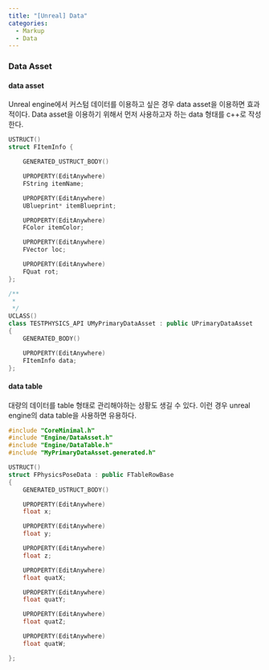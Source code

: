 ```yaml
---
title: "[Unreal] Data"
categories:
  - Markup
  - Data
---
```


### Data Asset

#### data asset
Unreal engine에서 커스텀 데이터를 이용하고 싶은 경우 data asset을 이용하면 효과적이다.
Data asset을 이용하기 위해서 먼저 사용하고자 하는 data 형태를 c++로 작성한다. 

```c++
USTRUCT()
struct FItemInfo {

	GENERATED_USTRUCT_BODY()

	UPROPERTY(EditAnywhere)
	FString itemName;

	UPROPERTY(EditAnywhere)
	UBlueprint* itemBlueprint;

	UPROPERTY(EditAnywhere)
	FColor itemColor;

	UPROPERTY(EditAnywhere)
	FVector loc;

	UPROPERTY(EditAnywhere)
	FQuat rot;
};

/**
 * 
 */
UCLASS()
class TESTPHYSICS_API UMyPrimaryDataAsset : public UPrimaryDataAsset
{
	GENERATED_BODY()

	UPROPERTY(EditAnywhere)
	FItemInfo data;
};
```

#### data table
대량의 데이터를 table 형태로 관리해야하는 상황도 생길 수 있다.
이런 경우 unreal engine의 data table을 사용하면 유용하다.

```c++
#include "CoreMinimal.h"
#include "Engine/DataAsset.h"
#include "Engine/DataTable.h"
#include "MyPrimaryDataAsset.generated.h"

USTRUCT()
struct FPhysicsPoseData : public FTableRowBase
{
	GENERATED_USTRUCT_BODY()

	UPROPERTY(EditAnywhere)
	float x;

	UPROPERTY(EditAnywhere)
	float y;

	UPROPERTY(EditAnywhere)
	float z;

	UPROPERTY(EditAnywhere)
	float quatX;

	UPROPERTY(EditAnywhere)
	float quatY;

	UPROPERTY(EditAnywhere)
	float quatZ;

	UPROPERTY(EditAnywhere)
	float quatW;

};
```
